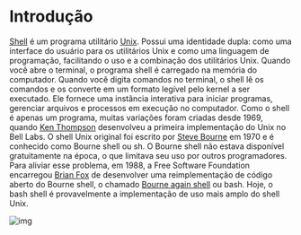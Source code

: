 # Introdução

[Shell](https://en.wikipedia.org/wiki/Shell_(computing)) é um programa utilitário [Unix](https://en.wikipedia.org/wiki/Unix). Possui uma identidade dupla: como uma interface do usuário para os utilitários Unix e como uma linguagem de programação, facilitando o uso e a combinação dos utilitários Unix. Quando você abre o terminal, o programa shell é carregado na memória do computador. Quando você digita comandos no terminal, o shell lê os comandos e os converte em um formato legível pelo kernel a ser executado. Ele fornece uma instância interativa para iniciar programas, gerenciar arquivos e processos em execução no computador. Como o shell é apenas um programa, muitas variações foram criadas desde 1969, quando [Ken Thompson](https://en.wikipedia.org/wiki/Ken_Thompson) desenvolveu a primeira implementação do Unix no Bell Labs. O shell Unix original foi escrito por [Steve Bourne](https://en.wikipedia.org/wiki/Stephen_R._Bourne) em 1970 e é conhecido como Bourne shell ou sh. O Bourne shell não estava disponível gratuitamente na época, o que limitava seu uso por outros programadores. Para aliviar esse problema, em 1988, a Free Software Foundation encarregou [Brian Fox](https://en.wikipedia.org/wiki/Brian_Fox_(computer_programmer)) de desenvolver uma reimplementação de código aberto do Bourne shell, o chamado [Bourne again shell](https://en.wikipedia.org/wiki/Bash_(Unix_shell)) ou bash. Hoje, o bash shell é provavelmente a implementação de uso mais amplo do shell Unix.

![img](https://i.ibb.co/nj2LVTf/shell.png)